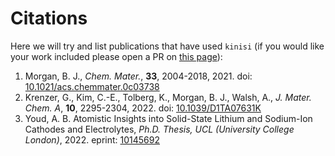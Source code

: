 # Citations

Here we will try and list publications that have used `kinisi` (if you would like your work included please open a PR on [this page](https://github.com/bjmorgan/kinisi/blob/master/docs/source/papers.rst)):

1. Morgan, B. J., *Chem. Mater.*, **33**, 2004-2018, 2021. doi: [10.1021/acs.chemmater.0c03738](https://doi.org/10.1021/acs.chemmater.0c03738)
2. Krenzer, G., Kim, C.-E., Tolberg, K., Morgan, B. J., Walsh, A., *J. Mater. Chem. A*, **10**, 2295-2304, 2022. doi: [10.1039/D1TA07631K](https://doi.org/10.1039/D1TA07631K)
3. Youd, A. B. Atomistic Insights into Solid-State Lithium and Sodium-Ion Cathodes and Electrolytes, *Ph.D. Thesis, UCL (University College London)*, 2022. eprint: [10145692](https://discovery.ucl.ac.uk/id/eprint/10145692/)